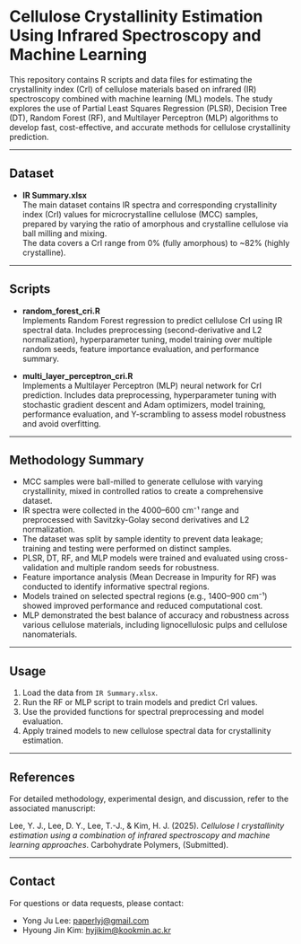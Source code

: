# Cellulose Crystallinity Estimation Using Infrared Spectroscopy and Machine Learning

This repository contains R scripts and data files for estimating the crystallinity index (CrI) of cellulose materials based on infrared (IR) spectroscopy combined with machine learning (ML) models. The study explores the use of Partial Least Squares Regression (PLSR), Decision Tree (DT), Random Forest (RF), and Multilayer Perceptron (MLP) algorithms to develop fast, cost-effective, and accurate methods for cellulose crystallinity prediction.

---

## Dataset

- **IR Summary.xlsx**  
  The main dataset contains IR spectra and corresponding crystallinity index (CrI) values for microcrystalline cellulose (MCC) samples, prepared by varying the ratio of amorphous and crystalline cellulose via ball milling and mixing.  
  The data covers a CrI range from 0% (fully amorphous) to ~82% (highly crystalline).

---

## Scripts

- **random_forest_cri.R**  
  Implements Random Forest regression to predict cellulose CrI using IR spectral data. Includes preprocessing (second-derivative and L2 normalization), hyperparameter tuning, model training over multiple random seeds, feature importance evaluation, and performance summary.

- **multi_layer_perceptron_cri.R**  
  Implements a Multilayer Perceptron (MLP) neural network for CrI prediction. Includes data preprocessing, hyperparameter tuning with stochastic gradient descent and Adam optimizers, model training, performance evaluation, and Y-scrambling to assess model robustness and avoid overfitting.

---

## Methodology Summary

- MCC samples were ball-milled to generate cellulose with varying crystallinity, mixed in controlled ratios to create a comprehensive dataset.
- IR spectra were collected in the 4000–600 cm⁻¹ range and preprocessed with Savitzky-Golay second derivatives and L2 normalization.
- The dataset was split by sample identity to prevent data leakage; training and testing were performed on distinct samples.
- PLSR, DT, RF, and MLP models were trained and evaluated using cross-validation and multiple random seeds for robustness.
- Feature importance analysis (Mean Decrease in Impurity for RF) was conducted to identify informative spectral regions.
- Models trained on selected spectral regions (e.g., 1400–900 cm⁻¹) showed improved performance and reduced computational cost.
- MLP demonstrated the best balance of accuracy and robustness across various cellulose materials, including lignocellulosic pulps and cellulose nanomaterials.

---

## Usage

1. Load the data from `IR Summary.xlsx`.
2. Run the RF or MLP script to train models and predict CrI values.
3. Use the provided functions for spectral preprocessing and model evaluation.
4. Apply trained models to new cellulose spectral data for crystallinity estimation.

---

## References

For detailed methodology, experimental design, and discussion, refer to the associated manuscript:

Lee, Y. J., Lee, D. Y., Lee, T.-J., & Kim, H. J. (2025). *Cellulose I crystallinity estimation using a combination of infrared spectroscopy and machine learning approaches*. Carbohydrate Polymers, (Submitted).

---

## Contact

For questions or data requests, please contact:

- Yong Ju Lee: paperlyj@gmail.com  
- Hyoung Jin Kim: hyjikim@kookmin.ac.kr
